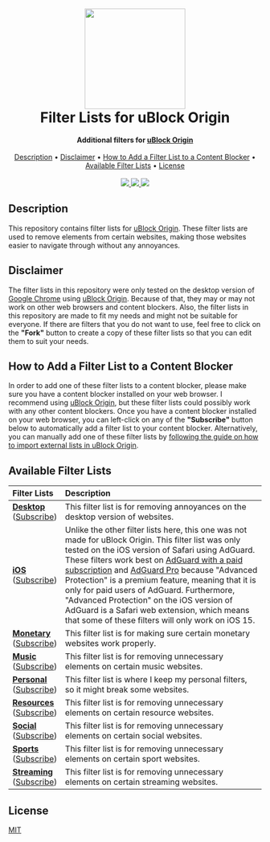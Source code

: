 <h1 align="center">
  <img src="https://i.imgur.com/gHZokvm.png" width="200">
  <br>
  Filter Lists for uBlock Origin
  <br>
</h1>

<div align="center">
  <b>
    Additional filters for 
    <a href="https://github.com/gorhill/uBlock">
      uBlock Origin
    </a>
  </b>
  <br>
  <br>
  <a href="#description">Description</a> •
  <a href="#disclaimer">Disclaimer</a> •
  <a href="#how-to-add-a-filter-list-to-a-content-blocker">How to Add a Filter List to a Content Blocker</a> •
  <a href="#available-filter-lists">Available Filter Lists</a> •
  <a href="#license">License</a>
  <br>
  <br>
  <a href="https://github.com/MrBukLau/filter-lists-for-ublock-origin/blob/master/LICENSE">
    <img src="https://img.shields.io/badge/License-MIT-181717?style=for-the-badge&logo=github">
  </a>
  <a href="https://kb.adguard.com/en/general/how-to-create-your-own-ad-filters">
    <img src="https://img.shields.io/badge/Syntax-AdGuard-68BC71?style=for-the-badge&logo=adguard">
  </a>
  <a href="https://github.com/gorhill/uBlock/wiki/Static-filter-syntax">
    <img src="https://img.shields.io/badge/Syntax-uBlock%20Origin%20Static-800000?style=for-the-badge&logo=ublock-origin">
  </a>
</div>

## Description
This repository contains filter lists for [uBlock Origin](https://github.com/gorhill/uBlock). These filter lists are used to remove elements from certain websites, making those websites easier to navigate through without any annoyances.

## Disclaimer
The filter lists in this repository were only tested on the desktop version of [Google Chrome](https://www.google.com/chrome/) using [uBlock Origin](https://chrome.google.com/webstore/detail/ublock-origin/cjpalhdlnbpafiamejdnhcphjbkeiagm). Because of that, they may or may not work on other web browsers and content blockers. Also, the filter lists in this repository are made to fit my needs and might not be suitable for everyone. If there are filters that you do not want to use, feel free to click on the **"Fork"** button to create a copy of these filter lists so that you can edit them to suit your needs.

## How to Add a Filter List to a Content Blocker
In order to add one of these filter lists to a content blocker, please make sure you have a content blocker installed on your web browser. I recommend using [uBlock Origin](https://github.com/gorhill/uBlock), but these filter lists could possibly work with any other content blockers. Once you have a content blocker installed on your web browser, you can left-click on any of the **"Subscribe"** button below to automatically add a filter list to your content blocker. Alternatively, you can manually add one of these filter lists by [following the guide on how to import external lists in uBlock Origin](https://github.com/gorhill/uBlock/wiki/Filter-lists-from-around-the-web).

## Available Filter Lists
| **Filter Lists**               | **Description**                                                         |
|:-------------------------------|:------------------------------------------------------------------------|
| **[Desktop][Desktop List]** <br> ([Subscribe][Desktop Subscription]) | This filter list is for removing annoyances on the desktop version of websites.
| **[iOS][iOS List]** <br> ([Subscribe][iOS Subscription]) | Unlike the other filter lists here, this one was not made for uBlock Origin. This filter list was only tested on the iOS version of Safari using AdGuard. These filters work best on [AdGuard with a paid subscription](https://apps.apple.com/us/app/adguard-adblock-privacy/id1047223162) and [AdGuard Pro](https://apps.apple.com/us/app/adguard-pro-adblock-privacy/id1126386264) because "Advanced Protection" is a premium feature, meaning that it is only for paid users of AdGuard. Furthermore, "Advanced Protection" on the iOS version of AdGuard is a Safari web extension, which means that some of these filters will only work on iOS 15.
| **[Monetary][Monetary List]** <br> ([Subscribe][Monetary Subscription]) | This filter list is for making sure certain monetary websites work properly.
| **[Music][Music List]** <br> ([Subscribe][Music Subscription]) | This filter list is for removing unnecessary elements on certain music websites.
| **[Personal][Personal List]** <br> ([Subscribe][Personal Subscription]) | This filter list is where I keep my personal filters, so it might break some websites.
| **[Resources][Resources List]** <br> ([Subscribe][Resources Subscription]) | This filter list is for removing unnecessary elements on certain resource websites.
| **[Social][Social List]** <br> ([Subscribe][Social Subscription]) | This filter list is for removing unnecessary elements on certain social websites.
| **[Sports][Sports List]** <br> ([Subscribe][Sports Subscription]) | This filter list is for removing unnecessary elements on certain sport websites.
| **[Streaming][Streaming List]** <br> ([Subscribe][Streaming Subscription]) | This filter list is for removing unnecessary elements on certain streaming websites.

<!-- Filter Lists -->
[Desktop List]: https://github.com/MrBukLau/filter-lists-for-ublock-origin/blob/master/filter_lists/desktopfilterlist.txt
[iOS List]: https://github.com/MrBukLau/filter-lists-for-ublock-origin/blob/master/filter_lists/iosfilterlist.txt
[Monetary List]: https://github.com/MrBukLau/filter-lists-for-ublock-origin/blob/master/filter_lists/monetaryfilterlist.txt
[Music List]: https://github.com/MrBukLau/filter-lists-for-ublock-origin/blob/master/filter_lists/musicfilterlist.txt
[Personal List]: https://github.com/MrBukLau/filter-lists-for-ublock-origin/blob/master/filter_lists/personalfilterlist.txt
[Resources List]: https://github.com/MrBukLau/filter-lists-for-ublock-origin/blob/master/filter_lists/resourcesfilterlist.txt
[Social List]: https://github.com/MrBukLau/filter-lists-for-ublock-origin/blob/master/filter_lists/socialfilterlist.txt
[Sports List]: https://github.com/MrBukLau/filter-lists-for-ublock-origin/blob/master/filter_lists/sportsfilterlist.txt
[Streaming List]: https://github.com/MrBukLau/filter-lists-for-ublock-origin/blob/master/filter_lists/streamingfilterlist.txt

<!-- Subscription Lists -->
[Desktop Subscription]: https://subscribe.adblockplus.org/?location=https://github.com/MrBukLau/filter-lists-for-ublock-origin/raw/master/filter_lists/desktopfilterlist.txt&title=Desktop%20Filter%20List
[iOS Subscription]: https://subscribe.adblockplus.org/?location=https://github.com/MrBukLau/filter-lists-for-ublock-origin/raw/master/filter_lists/iosfilterlist.txt&title=iOS%20Filter%20List
[Monetary Subscription]: https://subscribe.adblockplus.org/?location=https://github.com/MrBukLau/filter-lists-for-ublock-origin/raw/master/filter_lists/monetaryfilterlist.txt&title=Monetary%20Filter%20List
[Music Subscription]: https://subscribe.adblockplus.org/?location=https://github.com/MrBukLau/filter-lists-for-ublock-origin/raw/master/filter_lists/musicfilterlist.txt&title=Music%20Filter%20List
[Personal Subscription]: https://subscribe.adblockplus.org/?location=https://github.com/MrBukLau/filter-lists-for-ublock-origin/raw/master/filter_lists/personalfilterlist.txt&title=Personal%20Filter%20List
[Resources Subscription]: https://subscribe.adblockplus.org/?location=https://github.com/MrBukLau/filter-lists-for-ublock-origin/raw/master/filter_lists/resourcesfilterlist.txt&title=Resources%20Filter%20List
[Social Subscription]: https://subscribe.adblockplus.org/?location=https://github.com/MrBukLau/filter-lists-for-ublock-origin/raw/master/filter_lists/socialfilterlist.txt&title=Social%20Filter%20List
[Sports Subscription]: https://subscribe.adblockplus.org/?location=https://github.com/MrBukLau/filter-lists-for-ublock-origin/raw/master/filter_lists/sportsfilterlist.txt&title=Sports%20Filter%20List
[Streaming Subscription]: https://subscribe.adblockplus.org/?location=https://github.com/MrBukLau/filter-lists-for-ublock-origin/raw/master/filter_lists/streamingfilterlist.txt&title=Streaming%20Filter%20List

## License
[MIT](https://github.com/MrBukLau/filter-lists-for-ublock-origin/blob/master/LICENSE)
